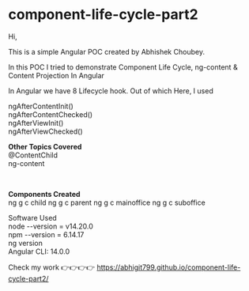 # component-life-cycle-part2

Hi, <br/>

This is a simple Angular POC created by Abhishek Choubey. <br/>

In this POC I tried to demonstrate Component Life Cycle, ng-content & Content Projection In Angular <br/>

In Angular we have 8 Lifecycle hook. Out of which  Here, I used <br/>

ngAfterContentInit() <br/>
ngAfterContentChecked() <br/>
ngAfterViewInit() <br/>
ngAfterViewChecked()<br/>

<b> Other Topics Covered </b> <br/>
@ContentChild  <br/>
ng-content <br/>

<br/>

<b> Components  Created  </b> <br/>
ng g c child
ng g c parent
ng g c mainoffice
ng g c suboffice


Software Used <br/>
node --version = v14.20.0 <br/>
npm --version = 6.14.17 <br/>
ng version <br/>
Angular CLI: 14.0.0 <br/>

Check my work 👉👉👉👉 https://abhigit799.github.io/component-life-cycle-part2/

<br/>
